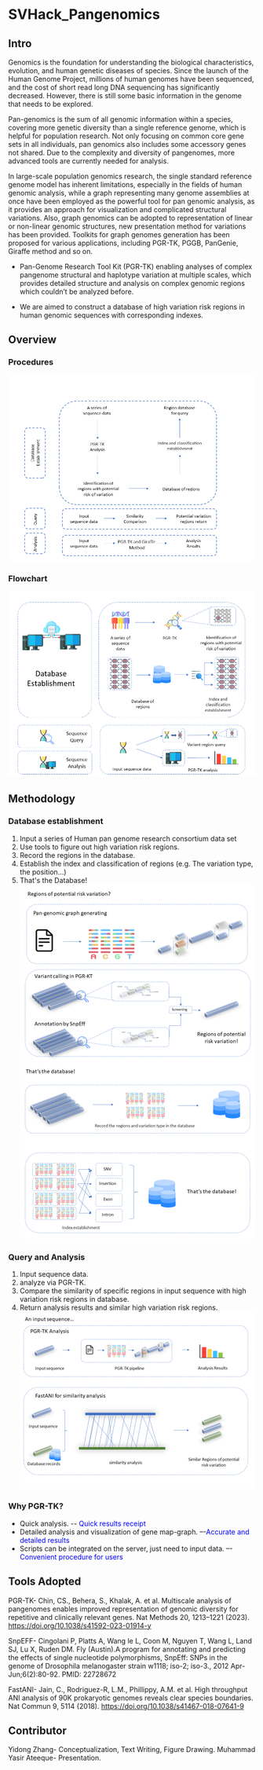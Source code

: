 # SVHack_Pangenomics

## Intro
Genomics is the foundation for understanding the biological characteristics, evolution, and human genetic diseases of species. Since the launch of the Human Genome Project, millions of human genomes have been sequenced, and the cost of short read long DNA sequencing has significantly decreased. However, there is still some basic information in the genome that needs to be explored.

Pan-genomics is the sum of all genomic information within a species, covering more genetic diversity than a single reference genome, which is helpful for population research. Not only focusing on common core gene sets in all individuals, pan genomics also includes some accessory genes not shared. Due to the complexity and diversity of pangenomes, more advanced tools are currently needed for analysis.

In large-scale population genomics research, the single standard reference genome model has inherent limitations, especially in the fields of human genomic analysis, while a graph representing many genome assemblies at once have been employed as the powerful tool for pan genomic analysis, as it provides an approach for visualization and complicated structural variations. Also, graph genomics can be adopted to representation of linear or non-linear genomic structures, new presentation method for variations has been provided. Toolkits for graph genomes generation has been proposed for various applications, including PGR-TK, PGGB, PanGenie, Giraffe method and so on. 

- Pan-Genome Research Tool Kit (PGR-TK) enabling analyses of complex pangenome structural and haplotype variation at multiple scales, which provides detailed structure and analysis on complex genomic regions which couldn’t be analyzed before.

- We are aimed to construct a database of high variation risk regions in human genomic sequences with corresponding indexes. 



## Overview

### Procedures
![image](https://github.com/collaborativebioinformatics/SVHack_Pangenomics/blob/main/Images/1.PNG)

### Flowchart
![image](https://github.com/collaborativebioinformatics/SVHack_Pangenomics/blob/main/Images/2.PNG)

## Methodology
### Database establishment
1. Input a series of Human pan genome research consortium data set
2. Use tools to figure out high variation risk regions.
3. Record the regions in the database.
4. Establish the index and classification of regions (e.g. The variation type, the position…)
5. That's the Database!
![image](https://github.com/collaborativebioinformatics/SVHack_Pangenomics/blob/main/Images/4.PNG)
![image](https://github.com/collaborativebioinformatics/SVHack_Pangenomics/blob/main/Images/5.PNG)

### Query and Analysis
1. Input sequence data.
2. analyze via PGR-TK.
3. Compare the similarity of specific regions in input sequence with high variation risk regions in database.
4. Return analysis results and similar high variation risk regions.
![image](https://github.com/collaborativebioinformatics/SVHack_Pangenomics/blob/main/Images/6.PNG)

### Why PGR-TK?
- Quick analysis. --<font color="Blue"> Quick results receipt</font>
- Detailed analysis and visualization of gene map-graph. –-<font color="Blue">Accurate and detailed results</font>
- Scripts can be integrated on the server, just need to input data. –-<font color="Blue">Convenient procedure for users</font>
## Tools Adopted
PGR-TK- Chin, CS., Behera, S., Khalak, A. et al. Multiscale analysis of pangenomes enables improved representation of genomic diversity for repetitive and clinically relevant genes. Nat Methods 20, 1213–1221 (2023). https://doi.org/10.1038/s41592-023-01914-y
        
        
        
        
        
        
        
        
        
        

SnpEFF- Cingolani P, Platts A, Wang le L, Coon M, Nguyen T, Wang L, Land SJ, Lu X, Ruden DM. Fly (Austin).A program for annotating and predicting the effects of single nucleotide polymorphisms, SnpEff: SNPs in the genome of Drosophila melanogaster strain w1118; iso-2; iso-3.,  2012 Apr-Jun;6(2):80-92. PMID: 22728672
        
        
        
        
        
        
        
        

FastANI- Jain, C., Rodriguez-R, L.M., Phillippy, A.M. et al. High throughput ANI analysis of 90K prokaryotic genomes reveals clear species boundaries. Nat Commun 9, 5114 (2018). https://doi.org/10.1038/s41467-018-07641-9
        
        
        
        
        
        
        
        

## Contributor
Yidong Zhang- Conceptualization, Text Writing, Figure Drawing.
Muhammad Yasir Ateeque- Presentation. 
 
